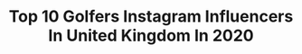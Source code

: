 ---
title: Top 10 Golfers Instagram Influencers In United Kingdom In 2020
description: >-
  Find top golfers Instagram influencers in United Kingdom in 2020. Most popular hashtags: #adidas #wedge #stayhealthy #golfclub.
platform: Instagram
profiles:
  - username: "mollielaw123"
    fullname: >-
      Mollie Lawrence❥ღ
    location: "United Kingdom"
    followers: 46719
    engagement: 473
    commentsToLikes: 0.027900
    id: ck6ucbmmkenhy0j710c59tfyc
    verified: false
    hashtags: "#check, #wedge, #americangolf, #weights"
  - username: "tyrrellhatton"
    fullname: >-
      Tyrrell Hatton
    location: "United Kingdom"
    followers: 67465
    engagement: 392
    commentsToLikes: 0.020259
    id: ck0vxry3n0ewt0i19znrsidqb
    verified: true
    hashtags: "#apfamily, #cjcup, #orlando, #adidasoriginals"
  - username: "tomdetry"
    fullname: >-
      Thomas Detry
    location: "United Kingdom"
    followers: 12198
    engagement: 921
    commentsToLikes: 0.024827
    id: ck5c52l4l2lrd0i11b7iv1ts5
    verified: true
    hashtags: "#ngc2019, #gfore, #colourfulworld, #year4ontour"
  - username: "thejazzygolfer"
    fullname: >-
      Jazzy 🏌🏼‍♀️
    location: "United Kingdom"
    followers: 34370
    engagement: 290
    commentsToLikes: 0.074467
    id: ck134j57mwoob0i19mqos8je4
    verified: false
    hashtags: "#troontrip, #throwbackthursday, #6forsixes, #jgbreak90"
  - username: "thorbjornolesen"
    fullname: >-
      Thorbjorn Olesen
    location: "United Kingdom"
    followers: 65483
    engagement: 350
    commentsToLikes: 0.012274
    id: ck0u1fym6wqfp0i19p2sojo0p
    verified: true
    hashtags: "#wgcfedex, #theopen, #teameurope, #ddfirishopen"
  - username: "peterfinchgolf"
    fullname: >-
      Peter Finch
    location: "United Kingdom"
    followers: 131858
    engagement: 432
    commentsToLikes: 0.166998
    id: ck0vxzss91jfs0i19meyqgxgi
    verified: false
    hashtags: "#golfclub, #questfortheopen, #golfswing, #coronavirus"
  - username: "schaper15"
    fullname: >-
      Jayden Schaper
    location: "United Kingdom"
    followers: 5639
    engagement: 1637
    commentsToLikes: 0.028742
    id: ck5zsi25dyjac0i14woeamp42
    verified: false
    hashtags: "#leopardcreek, #champs, #taylormadedrivingrelief, #allglorytogod"
  - username: "jennifalconer"
    fullname: >-
      Jenni Falconer
    location: "United Kingdom"
    followers: 183237
    engagement: 140
    commentsToLikes: 0.044925
    id: ck1390fi4iwzy0i19n5qs6hve
    verified: true
    hashtags: "#smoothsingalong, #freshstart, #aperoltime, #barbells"
  - username: "justinprose99"
    fullname: >-
      Justin ROSE
    location: "United Kingdom"
    followers: 679730
    engagement: 108
    commentsToLikes: 0.038994
    id: ck0u6s6dd2t8a0i1989uhfwrw
    verified: true
    hashtags: "#sevesundays, #england, #walkwithtom, #priceless"
  - username: "paultheweatherman"
    fullname: >-
      Paul Hudson
    location: "United Kingdom"
    followers: 15604
    engagement: 894
    commentsToLikes: 0.023235
    id: ck8t063cuqwyj0j7815p8chi2
    verified: false
    hashtags: "#golf, #dogsofinstagram, #scarborough, #lenticular"
---